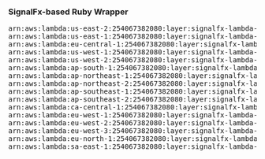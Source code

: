 <h3>SignalFx-based Ruby Wrapper</h3> 

<pre>
arn:aws:lambda:us-east-2:254067382080:layer:signalfx-lambda-ruby-wrapper:15
arn:aws:lambda:us-east-1:254067382080:layer:signalfx-lambda-ruby-wrapper:9
arn:aws:lambda:eu-central-1:254067382080:layer:signalfx-lambda-ruby-wrapper:9
arn:aws:lambda:us-west-1:254067382080:layer:signalfx-lambda-ruby-wrapper:9
arn:aws:lambda:us-west-2:254067382080:layer:signalfx-lambda-ruby-wrapper:9
arn:aws:lambda:ap-south-1:254067382080:layer:signalfx-lambda-ruby-wrapper:9
arn:aws:lambda:ap-northeast-1:254067382080:layer:signalfx-lambda-ruby-wrapper:9
arn:aws:lambda:ap-northeast-2:254067382080:layer:signalfx-lambda-ruby-wrapper:9
arn:aws:lambda:ap-southeast-1:254067382080:layer:signalfx-lambda-ruby-wrapper:9
arn:aws:lambda:ap-southeast-2:254067382080:layer:signalfx-lambda-ruby-wrapper:9
arn:aws:lambda:ca-central-1:254067382080:layer:signalfx-lambda-ruby-wrapper:9
arn:aws:lambda:eu-west-1:254067382080:layer:signalfx-lambda-ruby-wrapper:9
arn:aws:lambda:eu-west-2:254067382080:layer:signalfx-lambda-ruby-wrapper:9
arn:aws:lambda:eu-west-3:254067382080:layer:signalfx-lambda-ruby-wrapper:9
arn:aws:lambda:eu-north-1:254067382080:layer:signalfx-lambda-ruby-wrapper:9
arn:aws:lambda:sa-east-1:254067382080:layer:signalfx-lambda-ruby-wrapper:9
</pre>
